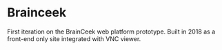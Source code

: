# Brainceek

First iteration on the BrainCeek web platform prototype. Built in 2018 as a front-end only site integrated with VNC viewer.
